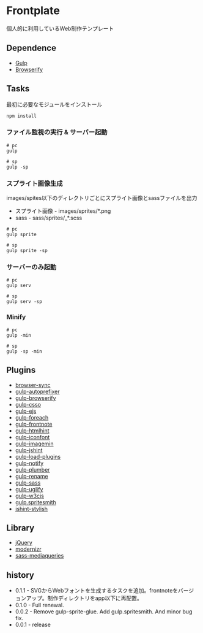 # Frontplate

個人的に利用しているWeb制作テンプレート

## Dependence

* [Gulp](http://gulpjs.com/)
* [Browserify](http://browserify.org/)

## Tasks

最初に必要なモジュールをインストール

    npm install

### ファイル監視の実行 & サーバー起動

```
# pc
gulp

# sp
gulp -sp
```

### スプライト画像生成

images/spites以下のディレクトリごとにスプライト画像とsassファイルを出力

* スプライト画像 - images/sprites/*.png
* sass - sass/sprites/_*.scss

```
# pc
gulp sprite

# sp
gulp sprite -sp
```

### サーバーのみ起動

```
# pc
gulp serv

# sp
gulp serv -sp
```

### Minify

```
# pc
gulp -min

# sp
gulp -sp -min
```

##  Plugins

* [browser-sync](https://github.com/shakyShane/browser-sync)
* [gulp-autoprefixer](https://www.npmjs.org/package/gulp-autoprefixer)
* [gulp-browserify](https://www.npmjs.org/package/gulp-browserify)
* [gulp-csso](https://www.npmjs.org/package/gulp-csso)
* [gulp-ejs](https://www.npmjs.org/package/gulp-ejs)
* [gulp-foreach](https://www.npmjs.org/package/gulp-foreach)
* [gulp-frontnote](https://www.npmjs.org/package/gulp-frontnote)
* [gulp-htmlhint](https://www.npmjs.org/package/gulp-htmlhint)
* [gulp-iconfont](https://www.npmjs.org/package/gulp-iconfont)
* [gulp-imagemin](https://www.npmjs.org/package/gulp-imagemin)
* [gulp-jshint](https://www.npmjs.org/package/gulp-jshint)
* [gulp-load-plugins](https://www.npmjs.org/package/gulp-load-plugins)
* [gulp-notify](https://www.npmjs.org/package/gulp-notify)
* [gulp-plumber](https://www.npmjs.org/package/gulp-plumber)
* [gulp-rename](https://www.npmjs.org/package/gulp-rename)
* [gulp-sass](https://www.npmjs.org/package/gulp-sass)
* [gulp-uglify](https://www.npmjs.org/package/gulp-uglify)
* [gulp-w3cjs](https://www.npmjs.org/package/gulp-w3cjs)
* [gulp.spritesmith](https://github.com/twolfson/gulp.spritesmith)
* [jshint-stylish](https://github.com/sindresorhus/jshint-stylish)

## Library
* [jQuery](http://jquery.com/)
* [modernizr](http://modernizr.com/)
* [sass-mediaqueries](https://github.com/paranoida/sass-mediaqueries)

## history
* 0.1.1 - SVGからWebフォントを生成するタスクを追加。frontnoteをバージョンアップ。制作ディレクトリをapp以下に再配置。
* 0.1.0 - Full renewal.
* 0.0.2 - Remove gulp-sprite-glue. Add gulp.spritesmith. And minor bug fix.
* 0.0.1 - release